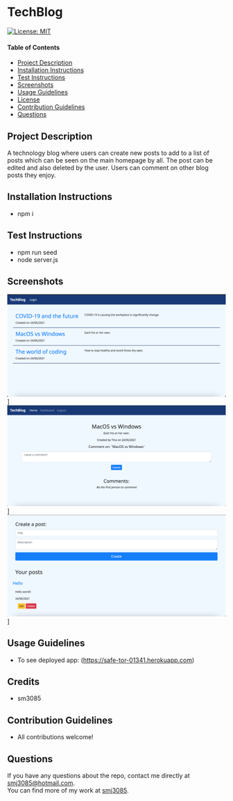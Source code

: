 # TechBlog


  [![License: MIT](https://img.shields.io/badge/License-MIT-yellow.svg)](https://opensource.org/licenses/MIT)
  
  #### Table of Contents
  * [Project Description](#project-description)
  * [Installation Instructions](#installation-instructions)
  * [Test Instructions](#test-instructions)
  * [Screenshots](#screenshots)
  * [Usage Guidelines](#usage-guidelines)
  * [License](#license)
  * [Contribution Guidelines](#contribution-guidelines)
  * [Questions](#questions)

  ## Project Description 
  A technology blog where users can create new posts to add to a list of posts which can be seen on the main homepage by all. The post can be edited and also deleted by the user.
  Users can comment on other blog posts they enjoy.


  ## Installation Instructions
  * npm i

  ## Test Instructions
  * npm run seed
  * node server.js

  ## Screenshots
  ![picture](public/assets/img/Screenshot1.png)]
  ![picture](public/assets/img/Screenshot2.png)]
  ![picture](public/assets/img/Screenshot3.png)]

  ## Usage Guidelines
  * To see deployed app:
  (https://safe-tor-01341.herokuapp.com)

  ## Credits
  * sm3085

  ## Contribution Guidelines
  * All contributions welcome! 

  

  ## Questions
  If you have any questions about the repo, contact me directly at smj3085@hotmail.com. </br>
  You can find more of my work at [smj3085](http://github.com/smj3085).